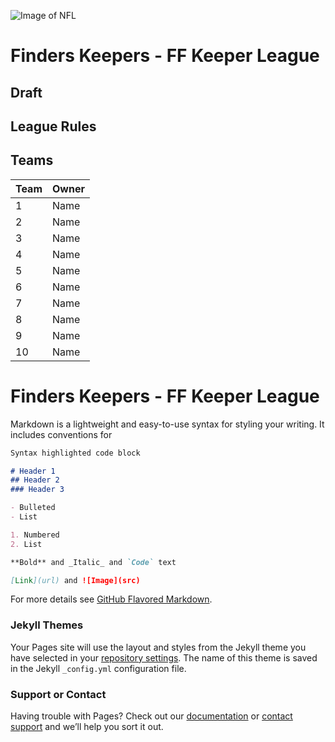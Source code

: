 ![Image of NFL](https://img.clipartfest.com/080a098730df123de815ee4bac1110cd_nfl-clip-art-logos-clipart-transparent-nfl-team-logo-clipart_750-1061.gif)

# Finders Keepers - FF Keeper League

## Draft

## League Rules

## Teams

Team | Owner
------ | -------
1 | Name
2 | Name
3 | Name
4 | Name
5 | Name
6 | Name
7 | Name
8 | Name
9 | Name
10 | Name

# Finders Keepers - FF Keeper League

Markdown is a lightweight and easy-to-use syntax for styling your writing. It includes conventions for

```markdown
Syntax highlighted code block

# Header 1
## Header 2
### Header 3

- Bulleted
- List

1. Numbered
2. List

**Bold** and _Italic_ and `Code` text

[Link](url) and ![Image](src)
```

For more details see [GitHub Flavored Markdown](https://guides.github.com/features/mastering-markdown/).

### Jekyll Themes

Your Pages site will use the layout and styles from the Jekyll theme you have selected in your [repository settings](https://github.com/Exergo/ff-keeper-league/settings). The name of this theme is saved in the Jekyll `_config.yml` configuration file.

### Support or Contact

Having trouble with Pages? Check out our [documentation](https://help.github.com/categories/github-pages-basics/) or [contact support](https://github.com/contact) and we’ll help you sort it out.
